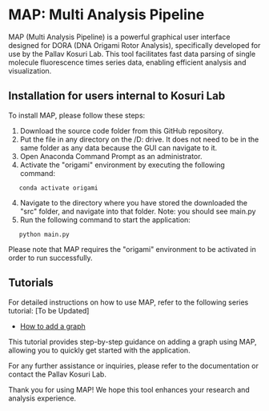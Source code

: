 # MAP: Multi Analysis Pipeline

MAP (Multi Analysis Pipeline) is a powerful graphical user interface designed for DORA (DNA Origami Rotor Analysis), specifically developed for use by the Pallav Kosuri Lab. This tool facilitates fast data parsing of single molecule fluorescence times series data, enabling efficient analysis and visualization.

## Installation for users internal to Kosuri Lab

To install MAP, please follow these steps:

1. Download the source code folder from this GitHub repository.
2. Put the file in any directory on the /D: drive. It does not need to be in the same folder as any data because the GUI can navigate to it. 
3. Open Anaconda Command Prompt as an administrator.
4. Activate the "origami" environment by executing the following command:

```shell
   conda activate origami
```

4. Navigate to the directory where you have stored the downloaded the "src" folder, and navigate into that folder. Note: you should see main.py
6. Run the following command to start the application:

```shell
   python main.py
```

Please note that MAP requires the "origami" environment to be activated in order to run successfully.

## Tutorials

For detailed instructions on how to use MAP, refer to the following series tutorial: [To be Updated]

- [How to add a graph](https://docs.google.com/document/d/1-iP3nXfDRMby8nnmY4JYUhW9uiQGKKAjAcLwx2RPnnk/edit?usp=sharing)

This tutorial provides step-by-step guidance on adding a graph using MAP, allowing you to quickly get started with the application.

For any further assistance or inquiries, please refer to the documentation or contact the Pallav Kosuri Lab.

Thank you for using MAP! We hope this tool enhances your research and analysis experience.
